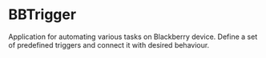 BBTrigger
=========

Application for automating various tasks on Blackberry device. 
Define a set of predefined triggers and connect it with desired behaviour.

